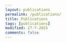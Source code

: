 ```yaml
---
layout: publications
permalink: /publications/
title: Publications
tags: [publications]
modified: 27-7-2025
comments: false
---
```

